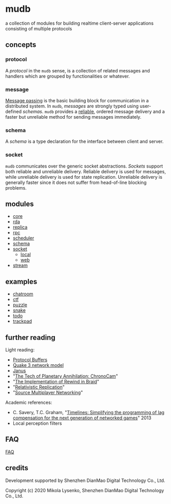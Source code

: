 # mudb
a collection of modules for building realtime client-server applications consisting of multiple protocols

## concepts

### protocol
A *protocol* in the `mudb` sense, is a collection of related messages and handlers which are grouped by functionalities or whatever.

### message
[Message passing](https://en.wikipedia.org/wiki/Message_passing) is the basic building block for communication in a distributed system.  In `mudb`, *messages* are strongly typed using user-defined *schemas*.  `mudb` provides a [reliable](https://en.wikipedia.org/wiki/Reliability_(computer_networking)), ordered message delivery and a faster but unreliable method for sending messages immediately.

### schema
A *schema* is a type declaration for the interface between client and server.

### socket
`mudb` communicates over the generic socket abstractions.  *Sockets* support both reliable and unreliable delivery.  Reliable delivery is used for messages, while unreliable delivery is used for state replication.  Unreliable delivery is generally faster since it does not suffer from head-of-line blocking problems.

## modules

* [core](src)
* [rda](src/rda)
* [replica](src/replica)
* [rpc](src/rpc)
* [scheduler](src/scheduler)
* [schema](src/schema)
* [socket](src/socket)
    * [local](src/socket/local)
    * [web](src/socket/web)
* [stream](src/stream)

## examples

* [chatroom](example/chatroom)
* [ctf](example/ctf)
* [puzzle](example/puzzle)
* [snake](example/snake)
* [todo](example/todo)
* [trackpad](example/trackpad)

## further reading
Light reading:
* [Protocol Buffers](https://developers.google.com/protocol-buffers)
* [Quake 3 network model](http://fabiensanglard.net/quake3/network.php)
* [Janus](http://equis.cs.queensu.ca/wiki/index.php/Janus)
* "[The Tech of Planetary Annihilation: ChronoCam](https://blog.forrestthewoods.com/the-tech-of-planetary-annihilation-chronocam-292e3d6b169a)"
* "[The Implementation of Rewind in Braid](https://www.youtube.com/watch?v=8dinUbg2h70)"
* "[Relativistic Replication](https://mikolalysenko.github.io/nodeconfeu2014-slides/index.html#/)"
* "[Source Multiplayer Networking](https://developer.valvesoftware.com/wiki/Source_Multiplayer_Networking)"

Academic references:
* C. Savery, T.C. Graham, "[Timelines: Simplifying the programming of lag compensation for the next generation of networked games](https://link.springer.com/article/10.1007/s00530-012-0271-3)" 2013
* Local perception filters

## FAQ
[FAQ](https://github.com/mikolalysenko/mudb/issues?q=is%3Aissue+label%3AFAQ+)

## credits
Development supported by Shenzhen DianMao Digital Technology Co., Ltd.

Copyright (c) 2020 Mikola Lysenko, Shenzhen DianMao Digital Technology Co., Ltd.
